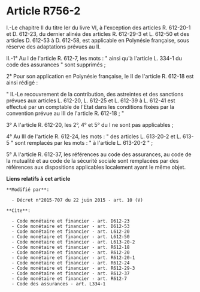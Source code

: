 # Article R756-2

I.-Le chapitre II du titre Ier du livre VI, à l'exception des articles R. 612-20-1 et D. 612-23, du dernier alinéa des
articles R. 612-29-3 et L. 612-50 et des articles D. 612-53 à D. 612-58, est applicable en Polynésie française, sous réserve
des adaptations prévues au II. 

II.-1° Au I de l'article R. 612-7, les mots : " ainsi qu'à l'article L. 334-1 du code des assurances " sont supprimés ; 

2° Pour son application en Polynésie française, le II de l'article R. 612-18 est ainsi rédigé : 

" II.-Le recouvrement de la contribution, des astreintes et des sanctions prévues aux articles L. 612-20, L. 612-25 et L.
612-39 à L. 612-41 est effectué par un comptable de l'Etat dans les conditions fixées par la convention prévue au III de
l'article R. 612-18 ; " 

3° A l'article R. 612-20, les 2°, 4° et 5° du I ne sont pas applicables ; 

4° Au III de l'article R. 612-24, les mots : " des articles L. 613-20-2 et L. 613-5 " sont remplacés par les mots : " à
l'article L. 613-20-2 " ;

5° A l'article R. 612-37, les références au code des assurances, au code de la mutualité et au code de la sécurité sociale
sont remplacées par des références aux dispositions applicables localement ayant le même objet.

**Liens relatifs à cet article**

	**Modifié par**:

	  - Décret n°2015-707 du 22 juin 2015 - art. 10 (V)

	**Cite**:

	  - Code monétaire et financier - art. D612-23
	  - Code monétaire et financier - art. D612-53
	  - Code monétaire et financier - art. L612-20
	  - Code monétaire et financier - art. L612-50
	  - Code monétaire et financier - art. L613-20-2
	  - Code monétaire et financier - art. R612-18
	  - Code monétaire et financier - art. R612-20
	  - Code monétaire et financier - art. R612-20-1
	  - Code monétaire et financier - art. R612-24
	  - Code monétaire et financier - art. R612-29-3
	  - Code monétaire et financier - art. R612-37
	  - Code monétaire et financier - art. R612-7
	  - Code des assurances - art. L334-1
